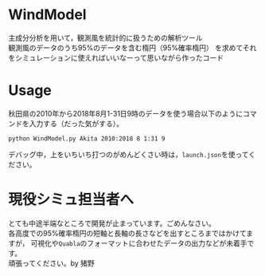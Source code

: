 # WindModel
主成分分析を用いて，観測風を統計的に扱うための解析ツール<br>
観測風のデータのうち95%のデータを含む楕円（95%確率楕円）
を求めてそれをシミュレーションに使えればいいなーって思いながら作ったコード


# Usage
秋田県の2010年から2018年8月1-31日9時のデータを使う場合以下のようにコマンドを入力する（だった気がする）。

```
python WindModel.py Akita 2010:2018 8 1:31 9 
```
デバッグ中，上をいちいち打つのがめんどくさい時は，`launch.json`を使ってください。

# 現役シミュ担当者へ
とても中途半端なところで開発が止まっています。ごめんなさい。<br>
各高度での95%確率楕円の短軸と長軸の長さなどを出すところまではかけてますが，
可視化や`Quabla`のフォーマットに合わせたデータの出力などが未着手です。<br>
頑張ってください。by 猪野